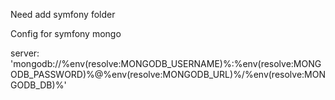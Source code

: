 Need add symfony folder

Config for symfony mongo

server: 'mongodb://%env(resolve:MONGODB_USERNAME)%:%env(resolve:MONGODB_PASSWORD)%@%env(resolve:MONGODB_URL)%/%env(resolve:MONGODB_DB)%'
